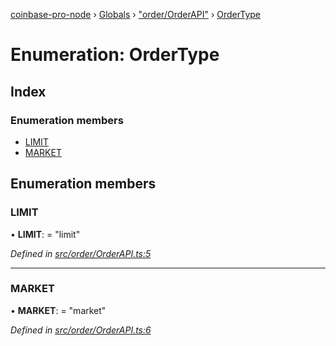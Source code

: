 [coinbase-pro-node](../README.md) › [Globals](../globals.md) › ["order/OrderAPI"](../modules/_order_orderapi_.md) › [OrderType](_order_orderapi_.ordertype.md)

# Enumeration: OrderType

## Index

### Enumeration members

- [LIMIT](_order_orderapi_.ordertype.md#limit)
- [MARKET](_order_orderapi_.ordertype.md#market)

## Enumeration members

### LIMIT

• **LIMIT**: = "limit"

_Defined in [src/order/OrderAPI.ts:5](https://github.com/bennyn/coinbase-pro-node/blob/411b7a7/src/order/OrderAPI.ts#L5)_

---

### MARKET

• **MARKET**: = "market"

_Defined in [src/order/OrderAPI.ts:6](https://github.com/bennyn/coinbase-pro-node/blob/411b7a7/src/order/OrderAPI.ts#L6)_
